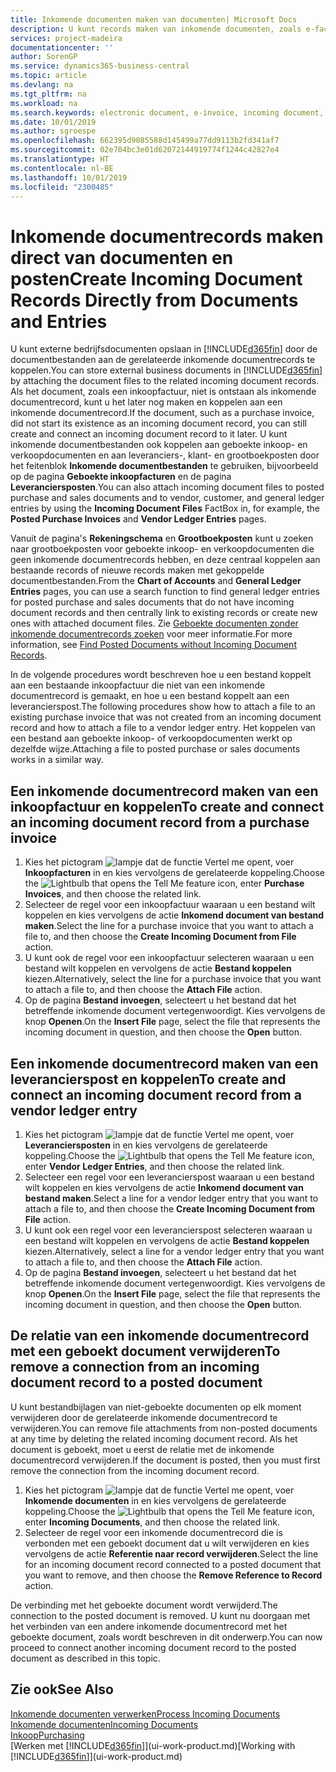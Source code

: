 ```yaml
---
title: Inkomende documenten maken van documenten| Microsoft Docs
description: U kunt records maken van inkomende documenten, zoals e-facturen, en OCR-taken, eCommerce en documentuitwisseling beheren.
services: project-madeira
documentationcenter: ''
author: SorenGP
ms.service: dynamics365-business-central
ms.topic: article
ms.devlang: na
ms.tgt_pltfrm: na
ms.workload: na
ms.search.keywords: electronic document, e-invoice, incoming document, OCR, ecommerce, document exchange, import invoice
ms.date: 10/01/2019
ms.author: sgroespe
ms.openlocfilehash: 662395d9085588d145499a77dd9113b2fd341af7
ms.sourcegitcommit: 02e704bc3e01d62072144919774f1244c42827e4
ms.translationtype: HT
ms.contentlocale: nl-BE
ms.lasthandoff: 10/01/2019
ms.locfileid: "2300485"
---
```

# <a name="create-incoming-document-records-directly-from-documents-and-entries"></a><span data-ttu-id="de97a-103">Inkomende documentrecords maken direct van documenten en posten</span><span class="sxs-lookup"><span data-stu-id="de97a-103">Create Incoming Document Records Directly from Documents and Entries</span></span>
<span data-ttu-id="de97a-104">U kunt externe bedrijfsdocumenten opslaan in [!INCLUDE[d365fin](includes/d365fin_md.md)] door de documentbestanden aan de gerelateerde inkomende documentrecords te koppelen.</span><span class="sxs-lookup"><span data-stu-id="de97a-104">You can store external business documents in [!INCLUDE[d365fin](includes/d365fin_md.md)] by attaching the document files to the related incoming document records.</span></span> <span data-ttu-id="de97a-105">Als het document, zoals een inkoopfactuur, niet is ontstaan als inkomende documentrecord, kunt u het later nog maken en koppelen aan een inkomende documentrecord.</span><span class="sxs-lookup"><span data-stu-id="de97a-105">If the document, such as a purchase invoice, did not start its existence as an incoming document record, you can still create and connect an incoming document record to it later.</span></span> <span data-ttu-id="de97a-106">U kunt inkomende documentbestanden ook koppelen aan geboekte inkoop- en verkoopdocumenten en aan leveranciers-, klant- en grootboekposten door het feitenblok **Inkomende documentbestanden** te gebruiken, bijvoorbeeld op de pagina **Geboekte inkoopfacturen** en de pagina **Leveranciersposten**.</span><span class="sxs-lookup"><span data-stu-id="de97a-106">You can also attach incoming document files to posted purchase and sales documents and to vendor, customer, and general ledger entries by using the **Incoming Document Files** FactBox in, for example, the **Posted Purchase Invoices** and **Vendor Ledger Entries** pages.</span></span>

<span data-ttu-id="de97a-107">Vanuit de pagina's **Rekeningschema** en **Grootboekposten** kunt u zoeken naar grootboekposten voor geboekte inkoop- en verkoopdocumenten die geen inkomende documentrecords hebben, en deze centraal koppelen aan bestaande records of nieuwe records maken met gekoppelde documentbestanden.</span><span class="sxs-lookup"><span data-stu-id="de97a-107">From the **Chart of Accounts** and **General Ledger Entries** pages, you can use a search function to find general ledger entries for posted purchase and sales documents that do not have incoming document records and then centrally link to existing records or create new ones with attached document files.</span></span> <span data-ttu-id="de97a-108">Zie [Geboekte documenten zonder inkomende documentrecords zoeken](across-how-find-posted-documents-without-income-document-records.md) voor meer informatie.</span><span class="sxs-lookup"><span data-stu-id="de97a-108">For more information, see [Find Posted Documents without Incoming Document Records](across-how-find-posted-documents-without-income-document-records.md).</span></span>

<span data-ttu-id="de97a-109">In de volgende procedures wordt beschreven hoe u een bestand koppelt aan een bestaande inkoopfactuur die niet van een inkomende documentrecord is gemaakt, en hoe u een bestand koppelt aan een leverancierspost.</span><span class="sxs-lookup"><span data-stu-id="de97a-109">The following procedures show how to attach a file to an existing purchase invoice that was not created from an incoming document record and how to attach a file to a vendor ledger entry.</span></span> <span data-ttu-id="de97a-110">Het koppelen van een bestand aan geboekte inkoop- of verkoopdocumenten werkt op dezelfde wijze.</span><span class="sxs-lookup"><span data-stu-id="de97a-110">Attaching a file to posted purchase or sales documents works in a similar way.</span></span>

## <a name="to-create-and-connect-an-incoming-document-record-from-a-purchase-invoice"></a><span data-ttu-id="de97a-111">Een inkomende documentrecord maken van een inkoopfactuur en koppelen</span><span class="sxs-lookup"><span data-stu-id="de97a-111">To create and connect an incoming document record from a purchase invoice</span></span>
1. <span data-ttu-id="de97a-112">Kies het pictogram ![lampje dat de functie Vertel me opent](media/ui-search/search_small.png "Vertel me wat u wilt doen"), voer **Inkoopfacturen** in en kies vervolgens de gerelateerde koppeling.</span><span class="sxs-lookup"><span data-stu-id="de97a-112">Choose the ![Lightbulb that opens the Tell Me feature](media/ui-search/search_small.png "Tell me what you want to do") icon, enter **Purchase Invoices**, and then choose the related link.</span></span>
2. <span data-ttu-id="de97a-113">Selecteer de regel voor een inkoopfactuur waaraan u een bestand wilt koppelen en kies vervolgens de actie **Inkomend document van bestand maken**.</span><span class="sxs-lookup"><span data-stu-id="de97a-113">Select the line for a purchase invoice that you want to attach a file to, and then choose the **Create Incoming Document from File** action.</span></span>
3. <span data-ttu-id="de97a-114">U kunt ook de regel voor een inkoopfactuur selecteren waaraan u een bestand wilt koppelen en vervolgens de actie **Bestand koppelen** kiezen.</span><span class="sxs-lookup"><span data-stu-id="de97a-114">Alternatively, select the line for a purchase invoice that you want to attach a file to, and then choose the **Attach File** action.</span></span>
4. <span data-ttu-id="de97a-115">Op de pagina **Bestand invoegen**, selecteert u het bestand dat het betreffende inkomende document vertegenwoordigt. Kies vervolgens de knop **Openen**.</span><span class="sxs-lookup"><span data-stu-id="de97a-115">On the **Insert File** page, select the file that represents the incoming document in question, and then choose the **Open** button.</span></span>

## <a name="to-create-and-connect-an-incoming-document-record-from-a-vendor-ledger-entry"></a><span data-ttu-id="de97a-116">Een inkomende documentrecord maken van een leverancierspost en koppelen</span><span class="sxs-lookup"><span data-stu-id="de97a-116">To create and connect an incoming document record from a vendor ledger entry</span></span>
1. <span data-ttu-id="de97a-117">Kies het pictogram ![lampje dat de functie Vertel me opent](media/ui-search/search_small.png "Vertel me wat u wilt doen"), voer **Leveranciersposten** in en kies vervolgens de gerelateerde koppeling.</span><span class="sxs-lookup"><span data-stu-id="de97a-117">Choose the ![Lightbulb that opens the Tell Me feature](media/ui-search/search_small.png "Tell me what you want to do") icon, enter **Vendor Ledger Entries**, and then choose the related link.</span></span>
2. <span data-ttu-id="de97a-118">Selecteer een regel voor een leverancierspost waaraan u een bestand wilt koppelen en kies vervolgens de actie **Inkomend document van bestand maken**.</span><span class="sxs-lookup"><span data-stu-id="de97a-118">Select a line for a vendor ledger entry that you want to attach a file to, and then choose the **Create Incoming Document from File** action.</span></span>
3. <span data-ttu-id="de97a-119">U kunt ook een regel voor een leverancierspost selecteren waaraan u een bestand wilt koppelen en vervolgens de actie **Bestand koppelen** kiezen.</span><span class="sxs-lookup"><span data-stu-id="de97a-119">Alternatively, select a line for a vendor ledger entry that you want to attach a file to, and then choose the **Attach File** action.</span></span>
4. <span data-ttu-id="de97a-120">Op de pagina **Bestand invoegen**, selecteert u het bestand dat het betreffende inkomende document vertegenwoordigt. Kies vervolgens de knop **Openen**.</span><span class="sxs-lookup"><span data-stu-id="de97a-120">On the **Insert File** page, select the file that represents the incoming document in question, and then choose the **Open** button.</span></span>

## <a name="to-remove-a-connection-from-an-incoming-document-record-to-a-posted-document"></a><span data-ttu-id="de97a-121">De relatie van een inkomende documentrecord met een geboekt document verwijderen</span><span class="sxs-lookup"><span data-stu-id="de97a-121">To remove a connection from an incoming document record to a posted document</span></span>
<span data-ttu-id="de97a-122">U kunt bestandbijlagen van niet-geboekte documenten op elk moment verwijderen door de gerelateerde inkomende documentrecord te verwijderen.</span><span class="sxs-lookup"><span data-stu-id="de97a-122">You can remove file attachments from non-posted documents at any time by deleting the related incoming document record.</span></span> <span data-ttu-id="de97a-123">Als het document is geboekt, moet u eerst de relatie met de inkomende documentrecord verwijderen.</span><span class="sxs-lookup"><span data-stu-id="de97a-123">If the document is posted, then you must first remove the connection from the incoming document record.</span></span>

1. <span data-ttu-id="de97a-124">Kies het pictogram ![lampje dat de functie Vertel me opent](media/ui-search/search_small.png "Vertel me wat u wilt doen"), voer **Inkomende documenten** in en kies vervolgens de gerelateerde koppeling.</span><span class="sxs-lookup"><span data-stu-id="de97a-124">Choose the ![Lightbulb that opens the Tell Me feature](media/ui-search/search_small.png "Tell me what you want to do") icon, enter **Incoming Documents**, and then choose the related link.</span></span>
2. <span data-ttu-id="de97a-125">Selecteer de regel voor een inkomende documentrecord die is verbonden met een geboekt document dat u wilt verwijderen en kies vervolgens de actie **Referentie naar record verwijderen**.</span><span class="sxs-lookup"><span data-stu-id="de97a-125">Select the line for an incoming document record connected to a posted document that you want to remove, and then choose the **Remove Reference to Record** action.</span></span>

<span data-ttu-id="de97a-126">De verbinding met het geboekte document wordt verwijderd.</span><span class="sxs-lookup"><span data-stu-id="de97a-126">The connection to the posted document is removed.</span></span> <span data-ttu-id="de97a-127">U kunt nu doorgaan met het verbinden van een andere inkomende documentrecord met het geboekte document, zoals wordt beschreven in dit onderwerp.</span><span class="sxs-lookup"><span data-stu-id="de97a-127">You can now proceed to connect another incoming document record to the posted document as described in this topic.</span></span>

## <a name="see-also"></a><span data-ttu-id="de97a-128">Zie ook</span><span class="sxs-lookup"><span data-stu-id="de97a-128">See Also</span></span>
[<span data-ttu-id="de97a-129">Inkomende documenten verwerken</span><span class="sxs-lookup"><span data-stu-id="de97a-129">Process Incoming Documents</span></span>](across-process-income-documents.md)  
[<span data-ttu-id="de97a-130">Inkomende documenten</span><span class="sxs-lookup"><span data-stu-id="de97a-130">Incoming Documents</span></span>](across-income-documents.md)  
[<span data-ttu-id="de97a-131">Inkoop</span><span class="sxs-lookup"><span data-stu-id="de97a-131">Purchasing</span></span>](purchasing-manage-purchasing.md)  
<span data-ttu-id="de97a-132">[Werken met [!INCLUDE[d365fin](includes/d365fin_md.md)]](ui-work-product.md)</span><span class="sxs-lookup"><span data-stu-id="de97a-132">[Working with [!INCLUDE[d365fin](includes/d365fin_md.md)]](ui-work-product.md)</span></span>
